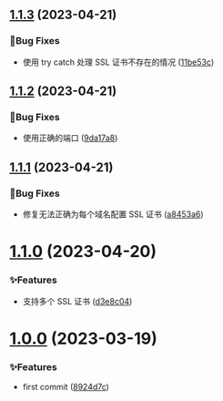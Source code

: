 ## [1.1.3](https://github.com/spruce-hub/service-proxy/compare/v1.1.2...v1.1.3) (2023-04-21)

### 🐛Bug Fixes

- 使用 try catch 处理 SSL 证书不存在的情况 ([11be53c](https://github.com/spruce-hub/service-proxy/commit/11be53c12f8f5e20ae6ebbda788caeb9bcbcbc47))

## [1.1.2](https://github.com/spruce-hub/service-proxy/compare/v1.1.1...v1.1.2) (2023-04-21)

### 🐛Bug Fixes

- 使用正确的端口 ([9da17a8](https://github.com/spruce-hub/service-proxy/commit/9da17a83869c0db5032a02ac94aca6fd9971ce1c))

## [1.1.1](https://github.com/spruce-hub/service-proxy/compare/v1.1.0...v1.1.1) (2023-04-21)

### 🐛Bug Fixes

- 修复无法正确为每个域名配置 SSL 证书 ([a8453a6](https://github.com/spruce-hub/service-proxy/commit/a8453a6280ac9a9caaf38c3478cffe62b7af0f11))

# [1.1.0](https://github.com/spruce-hub/service-proxy/compare/v1.0.0...v1.1.0) (2023-04-20)

### ✨Features

- 支持多个 SSL 证书 ([d3e8c04](https://github.com/spruce-hub/service-proxy/commit/d3e8c0491d17bf1d3648eaa40e17a04336efbfa5))

# [1.0.0](https://github.com/spruce-hub/service-proxy/compare/8924d7c90c4fb011c23f915cf3c1e7950573c185...v1.0.0) (2023-03-19)

### ✨Features

- first commit ([8924d7c](https://github.com/spruce-hub/service-proxy/commit/8924d7c90c4fb011c23f915cf3c1e7950573c185))
